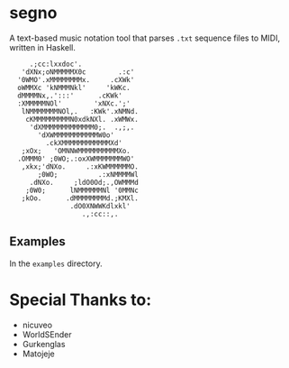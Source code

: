 # segno
A text-based music notation tool that parses `.txt` sequence files to MIDI, written in Haskell.

```
     .;cc:lxxdoc'.
   'dXNx;oNMMMMMX0c        .:c'
  '0WMO'.xMMMMMMMMx.     .cXWk'
  oWMMXc 'kNMMMNkl'     'kWKc.
  dMMMMNx,.':::'      .cKWk'
  :XMMMMMNOl'        'xNXc.';'
   lNMMMMMMMNOl,.   :KWk'.xNMNd.
    cKMMMMMMMMMN0xdkNXl. .xWMWx.
     'dXMMMMMMMMMMMMM0;.  .,;,.
       'dXWMMMMMMMMMMMW0o'
         .ckXMMMMMMMMMMMMXd'
   ;xOx;   'OMNNWMMMMMMMMMMXo.
  .OMMM0' ;0WO;.:oxXWMMMMMMMWO'
   ,xkx;'dNXo.     .:xKWMMMMMMO.
       ;0WO;          .:xNMMMMWl
     .dNXo.     ;ldO0Od;.,OWMMMd
    ;0W0;      lNMMMMMMNl '0MMNc
   ;kOo.      .dMMMMMMMMd.;KMXl.
               .dO0XNWWKdlxkl'
                  .,:cc::,.
```

## Examples
In the `examples` directory.

# Special Thanks to:
- nicuveo
- WorldSEnder
- Gurkenglas
- Matojeje